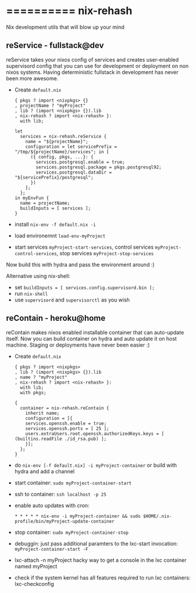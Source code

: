 ==========
nix-rehash
==========


Nix development utils that will blow up your mind


reService - fullstack@dev
--------------------------

reService takes your nixos config of services and creates user-enabled supervisord
config that you can use for development or deployment on non nixos systems.
Having deterministic fullstack in development has never been more awesome.

- Create `default.nix`

  ```
  { pkgs ? import <nixpkgs> {}
  , projectName ? "myProject"
  , lib ? (import <nixpkgs> {}).lib
  , nix-rehash ? import <nix-rehash> }:
    with lib;

  let
    services = nix-rehash.reService {
      name = "${projectName}";
      configuration = let servicePrefix = "/tmp/${projectName}/services"; in [
        ({ config, pkgs, ...}: {
          services.postgresql.enable = true;
          services.postgresql.package = pkgs.postgresql92;
          services.postgresql.dataDir = "${servicePrefix}/postgresql";
        })
      ];
    };
  in myEnvFun {
    name = projectName;
    buildInputs = [ services ];
  }
  ```

- install `nix-env -f default.nix -i`
- load environemnt `load-env-myProject`
- start services `myProject-start-services`, control services `myProject-control-services`,
  stop services `myProject-stop-services`

Now build this with hydra and pass the environment around :)

Alternative using nix-shell:

- set `buildInputs = [ services.config.supervisord.bin ];`
- run `nix-shell`
- use `supervisord` and `supervisorctl` as you wish

reContain - heroku@home
-----------------------

reContain makes nixos enabled installable container that can auto-update
itself. Now you can build container on hydra and auto update it on
host machine. Staging or deployments have never been easier :)

- Create `default.nix`

  ```
  { pkgs ? import <nixpkgs>
  , lib ? (import <nixpkgs> {}).lib
  , name ? "myProject"
  , nix-rehash ? import <nix-rehash> }:
    with lib;
    with pkgs;

  {
    container = nix-rehash.reContain {
      inherit name;
      configuration = [{
      services.openssh.enable = true;
      services.openssh.ports = [ 25 ];
      users.extraUsers.root.openssh.authorizedKeys.keys = [ (builtins.readFile ./id_rsa.pub) ];
      }];
    };
  }
  ```
- do `nix-env [-f default.nix] -i myProject-container` or build with hydra and add a channel
- start container: `sudo myProject-container-start`
- ssh to container: `ssh localhost -p 25`
- enable auto updates with cron:
  ```
  * * * * * nix-env -i myProject-container && sudo $HOME/.nix-profile/bin/myProject-update-container
  ```
- stop container: `sudo myProject-container-stop`

- debuggin: just pass additional paramters to the lxc-start invocation:
  `myProject-container-start -F `

- lxc-attach -n myProject 
  hacky way to get a console in the lxc container named myProject

- check if the system kernel has all features required to run lxc containers:
  lxc-checkconfig


